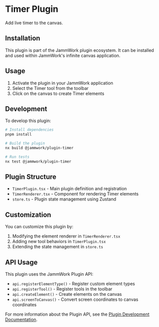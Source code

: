 # Timer Plugin

Add live timer to the canvas.

## Installation

This plugin is part of the JammWork plugin ecosystem. It can be installed and used within JammWork's infinite canvas application.

## Usage

1. Activate the plugin in your JammWork application
2. Select the Timer tool from the toolbar
3. Click on the canvas to create Timer elements

## Development

To develop this plugin:

```bash
# Install dependencies
pnpm install

# Build the plugin
nx build @jammwork/plugin-timer

# Run tests
nx test @jammwork/plugin-timer
```

## Plugin Structure

- `TimerPlugin.tsx` - Main plugin definition and registration
- `TimerRenderer.tsx` - Component for rendering Timer elements
- `store.ts` - Plugin state management using Zustand

## Customization

You can customize this plugin by:

1. Modifying the element renderer in `TimerRenderer.tsx`
2. Adding new tool behaviors in `TimerPlugin.tsx`
3. Extending the state management in `store.ts`

## API Usage

This plugin uses the JammWork Plugin API:

- `api.registerElementType()` - Register custom element types
- `api.registerTool()` - Register tools in the toolbar
- `api.createElement()` - Create elements on the canvas
- `api.screenToCanvas()` - Convert screen coordinates to canvas coordinates

For more information about the Plugin API, see the [Plugin Development Documentation](../../../PLUGIN_DEVELOPMENT.md).